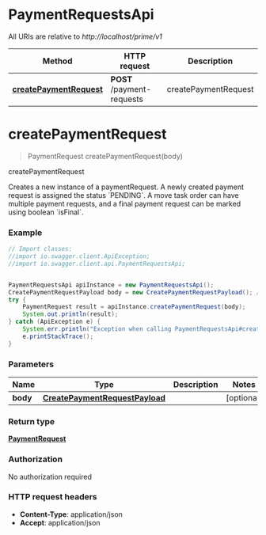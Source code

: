 # PaymentRequestsApi

All URIs are relative to *http://localhost/prime/v1*

Method | HTTP request | Description
------------- | ------------- | -------------
[**createPaymentRequest**](PaymentRequestsApi.md#createPaymentRequest) | **POST** /payment-requests | createPaymentRequest


<a name="createPaymentRequest"></a>
# **createPaymentRequest**
> PaymentRequest createPaymentRequest(body)

createPaymentRequest

Creates a new instance of a paymentRequest. A newly created payment request is assigned the status &#x60;PENDING&#x60;. A move task order can have multiple payment requests, and a final payment request can be marked using boolean &#x60;isFinal&#x60;. 

### Example
```java
// Import classes:
//import io.swagger.client.ApiException;
//import io.swagger.client.api.PaymentRequestsApi;


PaymentRequestsApi apiInstance = new PaymentRequestsApi();
CreatePaymentRequestPayload body = new CreatePaymentRequestPayload(); // CreatePaymentRequestPayload | 
try {
    PaymentRequest result = apiInstance.createPaymentRequest(body);
    System.out.println(result);
} catch (ApiException e) {
    System.err.println("Exception when calling PaymentRequestsApi#createPaymentRequest");
    e.printStackTrace();
}
```

### Parameters

Name | Type | Description  | Notes
------------- | ------------- | ------------- | -------------
 **body** | [**CreatePaymentRequestPayload**](CreatePaymentRequestPayload.md)|  | [optional]

### Return type

[**PaymentRequest**](PaymentRequest.md)

### Authorization

No authorization required

### HTTP request headers

 - **Content-Type**: application/json
 - **Accept**: application/json

